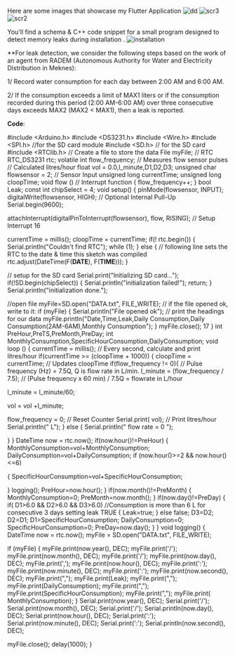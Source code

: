 

Here are some images that showcase my Flutter Application 
![dd](https://github.com/HindEL3/ConsumptionVisualizer-Flutter/assets/153544537/9aae1587-68c6-4e14-b93c-cf46e37a235a)
![scr3](https://github.com/HindEL3/ConsumptionVisualizer-Flutter/assets/153544537/5bcc5dab-2dbb-4d21-8a69-7a5ab4db374e)
![scr2](https://github.com/HindEL3/ConsumptionVisualizer-Flutter/assets/153544537/0f793046-da57-434d-a92f-e534b377f3ad)


 You'll find a schema & C++ code snippet for a small program designed to detect memory leaks during installation .
 ![installation](https://github.com/HindEL3/ConsumptionVisualizer-Flutter/assets/153544537/53780712-3da4-49ef-a70c-7f0c2f2569fe)

**For leak detection, we consider the following steps based on the work of an agent from RADEM (Autonomous Authority for Water and Electricity Distribution in Meknes):

1/ Record water consumption for each day between 2:00 AM and 6:00 AM.

2/ If the consumption exceeds a limit of MAX1 liters or if the consumption recorded during this period (2:00 AM-6:00 AM) over three consecutive days exceeds MAX2 (MAX2 < MAX1), then a leak is reported.



**Code**:


#include <Arduino.h>
#include <DS3231.h>
#include <Wire.h>
#include <SPI.h> //for the SD card module
#include <SD.h> // for the SD card
#include <RTClib.h>
// Create a file to store the data
File myFile;
// RTC
RTC_DS3231 rtc;
volatile int flow_frequency; // Measures flow sensor pulses
// Calculated litres/hour
float vol = 0.0,l_minute,D1,D2,D3;
unsigned char flowsensor = 2; // Sensor Input
unsigned long currentTime;
unsigned long cloopTime;
void flow () // Interrupt function
{
 flow_frequency++;
}
bool Leak;
const int chipSelect = 4; 
void setup()
{
 pinMode(flowsensor, INPUT);
 digitalWrite(flowsensor, HIGH); // Optional Internal Pull-Up
 Serial.begin(9600);
 
 attachInterrupt(digitalPinToInterrupt(flowsensor), flow, RISING); // Setup Interrupt
16
 
 currentTime = millis();
 cloopTime = currentTime;
 if(! rtc.begin()) {
 Serial.println("Couldn't find RTC");
 while (1);
 }
 else {
 // following line sets the RTC to the date & time this sketch was compiled
 rtc.adjust(DateTime(F(__DATE__), F(__TIME__)));
 }
 
 
 // setup for the SD card
 Serial.print("Initializing SD card...");
 if(!SD.begin(chipSelect)) {
 Serial.println("initialization failed!");
 return;
 }
 Serial.println("initialization done.");
 
 //open file
 myFile=SD.open("DATA.txt", FILE_WRITE);
 // if the file opened ok, write to it:
 if (myFile) {
 Serial.println("File opened ok");
 // print the headings for our data
 myFile.println("Date,Time,Leak,Daily Consumption,Daily Consumption(2AM-6AM),Monthly 
Consumption");
 }
 myFile.close();
17
}
int PreHour,PreTS,PreMonth,PreDay;
int MonthlyConsumption,SpecificHourConsumption,DailyConsumption;
void loop ()
{
 currentTime = millis();
 // Every second, calculate and print litres/hour
 if(currentTime >= (cloopTime + 1000))
 {
 cloopTime = currentTime; // Updates cloopTime
 if(flow_frequency != 0){
 // Pulse frequency (Hz) = 7.5Q, Q is flow rate in L/min.
 l_minute = (flow_frequency / 7.5); // (Pulse frequency x 60 min) / 7.5Q = flowrate in L/hour
 
 l_minute = l_minute/60;
 
 vol = vol +l_minute;
 
 flow_frequency = 0; // Reset Counter
 Serial.print( vol); // Print litres/hour
 Serial.println(" L");
 }
 else {
 Serial.println(" flow rate = 0 ");
 
 }
 }
 DateTime now = rtc.now(); 
 if(now.hour()!=PreHour)
 {
 MonthlyConsumption=vol+MonthlyConsumption;
 DailyConsumption=vol+DailyConsumption;
 if (now.hour()>=2 && now.hour()<=6)

{
 SpecificHourConsumption=vol+SpecificHourConsumption;
 
 }
 logging();
 PreHour=now.hour();
 }
 if(now.month()!=PreMonth)
 {
 MonthlyConsumption=0;
 PreMonth=now.month();
 }
 if(now.day()!=PreDay)
 {
 if( D1>6.0 && D2>6.0 && D3>6.0) //Consumption is more than 6 L for consecutive 3 days 
setting leak TRUE
 {
 Leak=true; 
 }
 else false;
 D3=D2;
 D2=D1;
 D1=SpecificHourConsumption;
 DailyConsumption=0;
 SpecificHourConsumption=0;
 PreDay=now.day();
 }
}
void logging() {
 DateTime now = rtc.now();
 myFile = SD.open("DATA.txt", FILE_WRITE);

 if (myFile) {
 myFile.print(now.year(), DEC);
 myFile.print('/');
 myFile.print(now.month(), DEC);
 myFile.print('/');
 myFile.print(now.day(), DEC);
 myFile.print(',');
 myFile.print(now.hour(), DEC);
 myFile.print(':');
 myFile.print(now.minute(), DEC);
 myFile.print(':');
 myFile.print(now.second(), DEC);
 myFile.print(",");
 myFile.print(Leak);
 myFile.print(",");
 myFile.print(DailyConsumption);
 myFile.print(",");
 myFile.print(SpecificHourConsumption);
 myFile.print(",");
 myFile.print( MonthlyConsumption);
 }
 Serial.print(now.year(), DEC);
 Serial.print('/');
 Serial.print(now.month(), DEC);
 Serial.print('/');
 Serial.println(now.day(), DEC);
 Serial.print(now.hour(), DEC);
 Serial.print(':');
 Serial.print(now.minute(), DEC);
 Serial.print(':');
 Serial.println(now.second(), DEC);

 myFile.close();
 delay(1000); 
}

 

